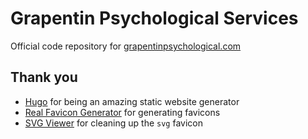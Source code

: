 # Grapentin Psychological Services

Official code repository for [grapentinpsychological.com](http://www.grapentinpsychological.com/)

## Thank you

- [Hugo](https://gohugo.io/) for being an amazing static website generator
- [Real Favicon Generator](https://realfavicongenerator.net/) for generating favicons
- [SVG Viewer](https://www.svgviewer.dev/) for cleaning up the `svg` favicon
